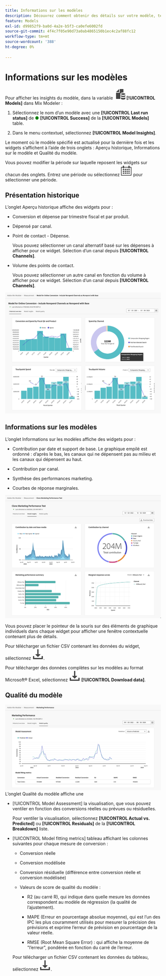 ```yaml
---
title: Informations sur les modèles
description: Découvrez comment obtenir des détails sur votre modèle, tels qu’une présentation historique, des informations sur les modèles et la qualité des modèles en Mix Modeler.
feature: Models
exl-id: d99852f9-ba0d-4a2e-b5f3-ca0efe6002fd
source-git-commit: 4f4c7f05e90d73a0ab4865150b1ec4c2af88fc12
workflow-type: tm+mt
source-wordcount: '388'
ht-degree: 0%

---
```


# Informations sur les modèles

Pour afficher les insights du modèle, dans la variable ![Modèles](../assets/icons/FileData.svg) **[!UICONTROL Models]** dans Mix Modeler :

1. Sélectionnez le nom d’un modèle avec une **[!UICONTROL Last run status]** de <span style="color:green">●</span> **[!UICONTROL Success]** de la **[!UICONTROL Models]** table.

1. Dans le menu contextuel, sélectionnez **[!UICONTROL Model Insights]**.

Le moment où le modèle spécifié est actualisé pour la dernière fois et les widgets s’affichent à l’aide de trois onglets : Aperçu historique, Informations sur le modèle et Qualité du modèle.

Vous pouvez modifier la période sur laquelle reposent les widgets sur chacun des onglets. Entrez une période ou sélectionnez ![Calendrier](../assets/icons/Calendar.svg) pour sélectionner une période.


## Présentation historique

L’onglet Aperçu historique affiche des widgets pour :

* Conversion et dépense par trimestre fiscal et par produit.

* Dépensé par canal.

* Point de contact - Dépense.

  Vous pouvez sélectionner un canal alternatif basé sur les dépenses à afficher pour ce widget. Sélection d’un canal depuis **[!UICONTROL Channels]**.

* Volume des points de contact.

  Vous pouvez sélectionner un autre canal en fonction du volume à afficher pour ce widget. Sélection d’un canal depuis **[!UICONTROL Channels]**.

![Modèle - Aperçu historique](../assets/model-historical-overview.png)

## Informations sur les modèles

L’onglet Informations sur les modèles affiche des widgets pour :

* Contribution par date et support de base. Le graphique empilé est ordonné : d’après le bas, les canaux qui ne dépensent pas au milieu et les canaux qui dépensent au haut.

* Contribution par canal.

* Synthèse des performances marketing.

* Courbes de réponse marginales.

![Modèle - Informations sur les modèles](../assets/model-model-insights.png)

Vous pouvez placer le pointeur de la souris sur des éléments de graphique individuels dans chaque widget pour afficher une fenêtre contextuelle contenant plus de détails.

Pour télécharger un fichier CSV contenant les données du widget, sélectionnez ![Télécharger](../assets/icons/Download.svg).

Pour télécharger des données complètes sur les modèles au format Microsoft® Excel, sélectionnez ![Télécharger](../assets/icons/Download.svg) **[!UICONTROL Download data]**.


## Qualité du modèle

![Évaluation de la qualité du modèle](/help/assets/model-quality-assessment.png)
L’onglet Qualité du modèle affiche une

* [!UICONTROL Model Assessment] la visualisation, que vous pouvez ventiler en fonction des conversions réelles ou prévues ou résiduelles.

  Pour ventiler la visualisation, sélectionnez **[!UICONTROL Actual vs. Predicted]** ou **[!UICONTROL Residuals]** de la **[!UICONTROL Breakdown]** liste.

* [!UICONTROL Model fitting metrics] tableau affichant les colonnes suivantes pour chaque mesure de conversion :

   * Conversion réelle

   * Conversion modélisée

   * Conversion résiduelle (différence entre conversion réelle et conversion modélisée)

   * Valeurs de score de qualité du modèle :

      * R2 (au carré R), qui indique dans quelle mesure les données correspondent au modèle de régression (la qualité de l’ajustement).

      * MAPE (Erreur en pourcentage absolue moyenne), qui est l’un des IPC les plus couramment utilisés pour mesurer la précision des prévisions et exprime l’erreur de prévision en pourcentage de la valeur réelle.

      * RMSE (Root Mean Square Error) : qui affiche la moyenne de &quot;l’erreur&quot;, pondérée en fonction du carré de l’erreur.

  Pour télécharger un fichier CSV contenant les données du tableau, sélectionnez ![Télécharger](../assets/icons/Download.svg).
